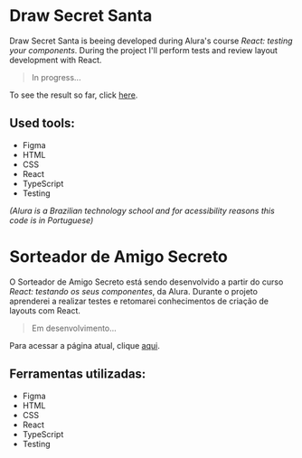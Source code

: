 # Draw Secret Santa

Draw Secret Santa is beeing developed during Alura's course *React: testing your components*. During the project I'll perform tests and review layout development with React.

> In progress...

To see the result so far, click [here](https://learning-react-typescript-testing-name-draw.vercel.app/).

## Used tools:

* Figma
* HTML
* CSS
* React
* TypeScript
* Testing

*(Alura is a Brazilian technology school and for acessibility reasons this code is in Portuguese)*

#

# Sorteador de Amigo Secreto

O Sorteador de Amigo Secreto está sendo desenvolvido a partir do curso *React: testando os seus componentes*, da Alura. Durante o projeto aprenderei a realizar testes e retomarei conhecimentos de criação de layouts com React.

> Em desenvolvimento...

Para acessar a página atual, clique [aqui](https://learning-react-typescript-testing-name-draw.vercel.app/).

## Ferramentas utilizadas:

* Figma
* HTML
* CSS
* React
* TypeScript
* Testing

